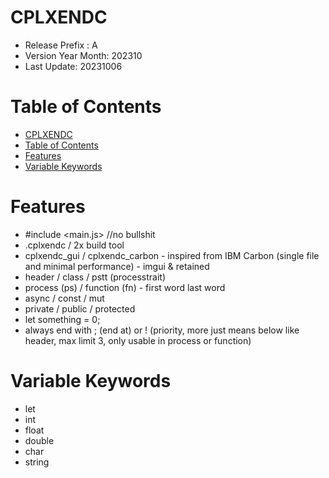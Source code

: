 # CPLXENDC
- Release Prefix : A
- Version Year Month: 202310
- Last Update: 20231006

# Table of Contents
- [CPLXENDC](#cplxendc)
- [Table of Contents](#table-of-contents)
- [Features](#features)
- [Variable Keywords](#variable-keywords)

# Features
- #include <main.js> //no bullshit
- .cplxendc / 2x build tool
- cplxendc_gui / cplxendc_carbon - inspired from IBM Carbon (single file and minimal performance) - imgui & retained
- header / class / pstt (processtrait)
- process (ps) / function (fn) - first word last word
- async / const / mut
- private / public / protected
- let something = 0;
- always end with ; (end at) or ! (priority, more just means below like header, max limit 3, only usable in process or function)

# Variable Keywords
- let
- int
- float
- double
- char
- string
